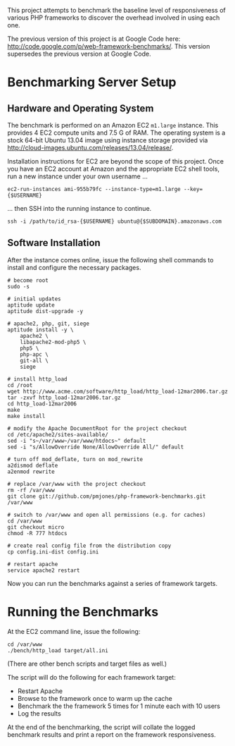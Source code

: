 This project attempts to benchmark the baseline level of responsiveness of various PHP frameworks to discover the overhead involved in using each one.

The previous version of this project is at Google Code here: <http://code.google.com/p/web-framework-benchmarks/>. This version supersedes the previous version at Google Code.


Benchmarking Server Setup
=========================

Hardware and Operating System
-----------------------------

The benchmark is performed on an Amazon EC2 `m1.large` instance. This provides 4 EC2 compute units and 7.5 G of RAM.  The operating system is a stock 64-bit Ubuntu 13.04 image using instance storage provided via <http://cloud-images.ubuntu.com/releases/13.04/release/>.

Installation instructions for EC2 are beyond the scope of this project. Once you have an EC2 account at Amazon and the appropriate EC2 shell tools, run a new instance under your own username ...

    ec2-run-instances ami-955b79fc --instance-type=m1.large --key={$USERNAME}

... then SSH into the running instance to continue.

    ssh -i /path/to/id_rsa-{$USERNAME} ubuntu@{$SUBDOMAIN}.amazonaws.com


Software Installation
---------------------

After the instance comes online, issue the following shell commands to install and configure the necessary packages.

    # become root
    sudo -s
    
    # initial updates
    aptitude update
    aptitude dist-upgrade -y

    # apache2, php, git, siege
    aptitude install -y \
        apache2 \
        libapache2-mod-php5 \
        php5 \
        php-apc \
        git-all \
        siege

    # install http_load
    cd /root
    wget http://www.acme.com/software/http_load/http_load-12mar2006.tar.gz
    tar -zxvf http_load-12mar2006.tar.gz
    cd http_load-12mar2006
    make
    make install
    
    # modify the Apache DocumentRoot for the project checkout
    cd /etc/apache2/sites-available/
    sed -i "s~/var/www~/var/www/htdocs~" default
    sed -i "s/AllowOverride None/AllowOverride All/" default
    
    # turn off mod_deflate, turn on mod_rewrite
    a2dismod deflate
    a2enmod rewrite
    
    # replace /var/www with the project checkout
    rm -rf /var/www
    git clone git://github.com/pmjones/php-framework-benchmarks.git /var/www
    
    # switch to /var/www and open all permissions (e.g. for caches)
    cd /var/www
    git checkout micro
    chmod -R 777 htdocs
    
    # create real config file from the distribution copy
    cp config.ini-dist config.ini
    
    # restart apache
    service apache2 restart
    
Now you can run the benchmarks against a series of framework targets.


Running the Benchmarks
======================

 At the EC2 command line, issue the following:
    
    cd /var/www
    ./bench/http_load target/all.ini

(There are other bench scripts and target files as well.)

The script will do the following for each framework target:

- Restart Apache
- Browse to the framework once to warm up the cache
- Benchmark the the framework 5 times for 1 minute each with 10 users
- Log the results

At the end of the benchmarking, the script will collate the logged benchmark results and print a report on the framework responsiveness.
